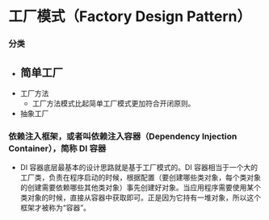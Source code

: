 # 工厂模式（Factory Design Pattern）

### 分类

- 简单工厂
  - 
- 工厂方法
  - 工厂方法模式比起简单工厂模式更加符合开闭原则。
- 抽象工厂

### 依赖注入框架，或者叫依赖注入容器（Dependency Injection Container），简称 DI 容器

- DI 容器底层最基本的设计思路就是基于工厂模式的。DI 容器相当于一个大的工厂类，负责在程序启动的时候，根据配置（要创建哪些类对象，每个类对象的创建需要依赖哪些其他类对象）事先创建好对象。当应用程序需要使用某个类对象的时候，直接从容器中获取即可。正是因为它持有一堆对象，所以这个框架才被称为“容器”。


